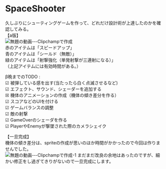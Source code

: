 # SpaceShooter
久しぶりにシューティングゲームを作って、どれだけ設計術が上達したのかを確認してみる。  
【a版】  
![無題の動画-‐-Clipchampで作成](https://github.com/user-attachments/assets/0c036991-7ec1-4dae-8e89-f9f2263a32dd)  
赤のアイテムは「スピードアップ」  
青のアイテムは「シールド（無敵）」  
緑のアイテムは「射撃強化（単発射撃が三連射になる）」  
（上記アイテムには有効時間がある。）  

β晩までのTODO :   
☑ 被弾している感を出す(当たったら白く点滅させるなど)  
☑ エフェクト、サウンド、シェーダーを追加する  
☒ 機体のアニメーションの作成（機体の傾き差分を作る）  
☑ スコアなどのUIを付ける  
☑ ゲームバランスの調整  
☑ 敵の射撃  
☑ GameOverのシェーダを作る  
☑ PlayerやEnemyが撃墜された際のカメラシェイク
<br>

【一旦完成】  
機体の傾き差分は、spriteの作成が思いのほか時間がかかったので今回は作りませんでした。  
![無題の動画-‐-Clipchampで作成-_1_](https://github.com/user-attachments/assets/43d691f3-3703-45fb-ba2c-a4712a7af34e)
まだまだ改良の余地はあったのですが、細かい修正をし過ぎてきりがないので一旦完成にします。  
